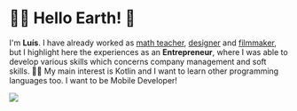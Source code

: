 # 👨‍🚀 Hello Earth! 👋

I'm **Luís**. I have already worked as <u>math teacher</u>, <u>designer</u> and <u>filmmaker</u>, but I highlight here the experiences as an <b>Entrepreneur</b>, where I was able to develop various skills which concerns company management and soft skills.
👨‍💻 My main interest is Kotlin and I want to learn other programming languages too. I want to be Mobile Developer! 

[![](https://github-readme-stats.vercel.app/api/pin/?username=anuraghazra&repo=exercism-kotlin.git)](https://github.com/anuraghazra/exercism-kotlin.git)
